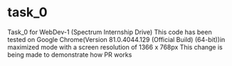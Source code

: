 # task_0
Task_0 for WebDev-1 (Spectrum Internship Drive)
This code has been tested on Google Chrome(Version 81.0.4044.129 (Official Build) (64-bit))in maximized mode with a screen resolution of 1366 x 768px
This change is being made to demonstrate how PR works
